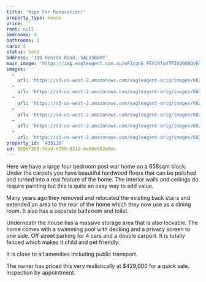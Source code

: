 ```yaml
---
title: 'Ripe For Renovation!'
property_type: House
price: ''
rent: null
bedrooms: 4
bathrooms: 1
cars: 4
status: Sold
address: '330 Henson Road, SALISBURY'
main_image: 'https://img.eagleagent.com.au/wF1cqhE_FEV1Rfu4TP2SQGOBQyE=/1280x854/smart/https://s3-us-west-2.amazonaws.com/eagleagent-orig/images/6820601/113187723-image-M.jpg'
images:
  -
    url: 'https://s3-us-west-2.amazonaws.com/eagleagent-orig/images/6820606/113187723-image-E.jpg'
  -
    url: 'https://s3-us-west-2.amazonaws.com/eagleagent-orig/images/6820605/113187723-image-D.jpg'
  -
    url: 'https://s3-us-west-2.amazonaws.com/eagleagent-orig/images/6820604/113187723-image-C.jpg'
  -
    url: 'https://s3-us-west-2.amazonaws.com/eagleagent-orig/images/6820603/113187723-image-B.jpg'
  -
    url: 'https://s3-us-west-2.amazonaws.com/eagleagent-orig/images/6820602/113187723-image-A.jpg'
  -
    url: 'https://s3-us-west-2.amazonaws.com/eagleagent-orig/images/6820601/113187723-image-M.jpg'
property_id: '435110'
id: 859673b0-7dad-4259-821d-be90e902e0ec
---
```

Here we have a large four bedroom post war home on a 658sqm block. Under the carpets you have beautiful hardwood floors that can be polished and turned into a real feature of the home. The interior walls and ceilings do require painting but this is quite an easy way to add value.

Many years ago they removed and relocated the existing back stairs and extended an area to the rear of the home which they now use as a dining room. It also has a separate bathroom and toilet.

Underneath the house has a massive storage area that is also lockable. The home comes with a swimming pool with decking and a privacy screen to one side. Off street parking for 4 cars and a double carport. It is totally fenced which makes it child and pet friendly.

It is close to all amenities including public transport.

The owner has priced this very realistically at $429,000 for a quick sale. Inspection by appointment.